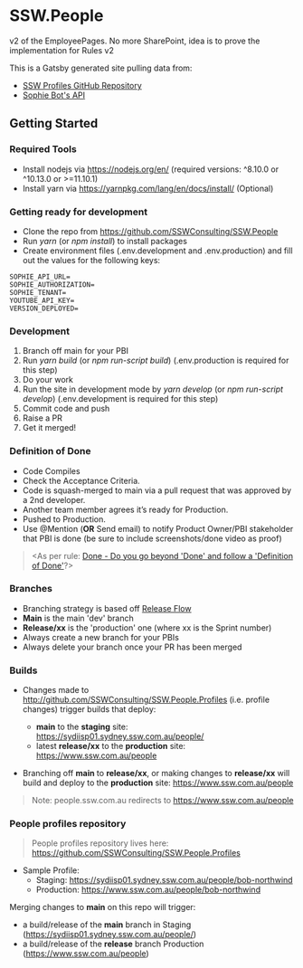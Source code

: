 # SSW.People

v2 of the EmployeePages. No more SharePoint, idea is to prove the implementation for Rules v2

This is a Gatsby generated site pulling data from:
- [SSW Profiles GitHub Repository](https://github.com/SSWConsulting/SSW.People.Profiles)
- [Sophie Bot's API](https://sswsophie.com)

## Getting Started

### Required Tools
- Install nodejs via https://nodejs.org/en/ (required versions: ^8.10.0 or ^10.13.0 or >=11.10.1)
- Install yarn via https://yarnpkg.com/lang/en/docs/install/ (Optional)

### Getting ready for development
- Clone the repo from https://github.com/SSWConsulting/SSW.People
- Run *yarn* (or *npm install*) to install packages
- Create environment files (.env.development and .env.production) and fill out the values for the following keys:
```
SOPHIE_API_URL=
SOPHIE_AUTHORIZATION=
SOPHIE_TENANT=
YOUTUBE_API_KEY=
VERSION_DEPLOYED=
```

### Development
1. Branch off main for your PBI
2. Run *yarn build* (or *npm run-script build*) (.env.production is required for this step)
3. Do your work
4. Run the site in development mode by *yarn develop* (or *npm run-script develop*) (.env.development is required for this step)
5. Commit code and push
6. Raise a PR
7. Get it merged!

### Definition of Done

- Code Compiles
- Check the Acceptance Criteria.
- Code is squash-merged to main via a pull request that was approved by a 2nd developer.
- Another team member agrees it’s ready for Production.
- Pushed to Production.
- Use @Mention (**OR** Send email) to notify Product Owner/PBI stakeholder that PBI is done (be sure to include screenshots/done video as proof) 

> <As per rule: [Done - Do you go beyond 'Done' and follow a 'Definition of Done'](https://rules.ssw.com.au/done-do-you-go-beyond-done-and-follow-a-definition-of-done)?>

### Branches
- Branching strategy is based off [Release Flow](https://docs.microsoft.com/en-us/azure/devops/learn/devops-at-microsoft/release-flow) 
- **Main** is the main 'dev' branch
- **Release/xx** is the 'production' one (where xx is the Sprint number)
- Always create a new branch for your PBIs 
- Always delete your branch once your PR has been merged

### Builds
- Changes made to http://github.com/SSWConsulting/SSW.People.Profiles (i.e. profile changes) trigger builds that deploy:
  - **main** to the **staging** site: https://sydiisp01.sydney.ssw.com.au/people/
  - latest **release/xx** to the **production** site: https://www.ssw.com.au/people
  
- Branching off **main** to **release/xx**, or making changes to **release/xx** will build and deploy to the **production** site: https://www.ssw.com.au/people

> Note: people.ssw.com.au redirects to https://www.ssw.com.au/people

### People profiles repository

> People profiles repository lives here: https://github.com/SSWConsulting/SSW.People.Profiles
- Sample Profile: 
  - Staging: https://sydiisp01.sydney.ssw.com.au/people/bob-northwind
  - Production: https://www.ssw.com.au/people/bob-northwind

Merging changes to **main** on this repo will trigger:
- a build/release of the **main** branch in Staging (https://sydiisp01.sydney.ssw.com.au/people/)
- a build/release of the **release** branch Production (https://www.ssw.com.au/people)
